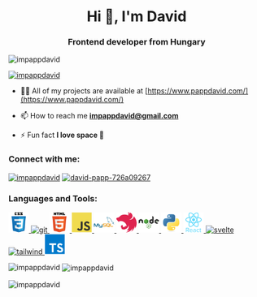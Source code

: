 <h1 align="center">Hi 👋, I'm David</h1>
<h3 align="center">Frontend developer from Hungary</h3>

<p align="left"> <img src="https://komarev.com/ghpvc/?username=impappdavid&label=Profile%20views&color=0e75b6&style=flat" alt="impappdavid" /> </p>

<p align="left"> <a href="https://twitter.com/impappdavid" target="blank"><img src="https://img.shields.io/twitter/follow/impappdavid?logo=twitter&style=for-the-badge" alt="impappdavid" /></a> </p>

- 👨‍💻 All of my projects are available at [https://www.pappdavid.com/](https://www.pappdavid.com/)

- 📫 How to reach me **impappdavid@gmail.com**

- ⚡ Fun fact **I love space 🌌**

<h3 align="left">Connect with me:</h3>
<p align="left">
<a href="https://twitter.com/impappdavid" target="blank"><img align="center" src="https://raw.githubusercontent.com/rahuldkjain/github-profile-readme-generator/master/src/images/icons/Social/twitter.svg" alt="impappdavid" height="30" width="40" /></a>
<a href="https://linkedin.com/in/david-papp-726a09267" target="blank"><img align="center" src="https://raw.githubusercontent.com/rahuldkjain/github-profile-readme-generator/master/src/images/icons/Social/linked-in-alt.svg" alt="david-papp-726a09267" height="30" width="40" /></a>
</p>

<h3 align="left">Languages and Tools:</h3>
<p align="left"> <a href="https://www.w3schools.com/css/" target="_blank" rel="noreferrer"> <img src="https://raw.githubusercontent.com/devicons/devicon/master/icons/css3/css3-original-wordmark.svg" alt="css3" width="40" height="40"/> </a> <a href="https://git-scm.com/" target="_blank" rel="noreferrer"> <img src="https://www.vectorlogo.zone/logos/git-scm/git-scm-icon.svg" alt="git" width="40" height="40"/> </a> <a href="https://www.w3.org/html/" target="_blank" rel="noreferrer"> <img src="https://raw.githubusercontent.com/devicons/devicon/master/icons/html5/html5-original-wordmark.svg" alt="html5" width="40" height="40"/> </a> <a href="https://developer.mozilla.org/en-US/docs/Web/JavaScript" target="_blank" rel="noreferrer"> <img src="https://raw.githubusercontent.com/devicons/devicon/master/icons/javascript/javascript-original.svg" alt="javascript" width="40" height="40"/> </a> <a href="https://www.mysql.com/" target="_blank" rel="noreferrer"> <img src="https://raw.githubusercontent.com/devicons/devicon/master/icons/mysql/mysql-original-wordmark.svg" alt="mysql" width="40" height="40"/> </a> <a href="https://nestjs.com/" target="_blank" rel="noreferrer"> <img src="https://raw.githubusercontent.com/devicons/devicon/master/icons/nestjs/nestjs-plain.svg" alt="nestjs" width="40" height="40"/> </a> <a href="https://nodejs.org" target="_blank" rel="noreferrer"> <img src="https://raw.githubusercontent.com/devicons/devicon/master/icons/nodejs/nodejs-original-wordmark.svg" alt="nodejs" width="40" height="40"/> </a> <a href="https://www.python.org" target="_blank" rel="noreferrer"> <img src="https://raw.githubusercontent.com/devicons/devicon/master/icons/python/python-original.svg" alt="python" width="40" height="40"/> </a> <a href="https://reactjs.org/" target="_blank" rel="noreferrer"> <img src="https://raw.githubusercontent.com/devicons/devicon/master/icons/react/react-original-wordmark.svg" alt="react" width="40" height="40"/> </a> <a href="https://svelte.dev" target="_blank" rel="noreferrer"> <img src="https://upload.wikimedia.org/wikipedia/commons/1/1b/Svelte_Logo.svg" alt="svelte" width="40" height="40"/> </a> <a href="https://tailwindcss.com/" target="_blank" rel="noreferrer"> <img src="https://www.vectorlogo.zone/logos/tailwindcss/tailwindcss-icon.svg" alt="tailwind" width="40" height="40"/> </a> <a href="https://www.typescriptlang.org/" target="_blank" rel="noreferrer"> <img src="https://raw.githubusercontent.com/devicons/devicon/master/icons/typescript/typescript-original.svg" alt="typescript" width="40" height="40"/> </a> </p>

<p><img align="left" src="https://github-readme-stats.vercel.app/api/top-langs?username=impappdavid&show_icons=true&locale=en&layout=compact" alt="impappdavid" /></p>

<p>&nbsp;<img align="center" src="https://github-readme-stats.vercel.app/api?username=impappdavid&show_icons=true&locale=en" alt="impappdavid" /></p>

<p><img align="center" src="https://github-readme-streak-stats.herokuapp.com/?user=impappdavid&" alt="impappdavid" /></p>
